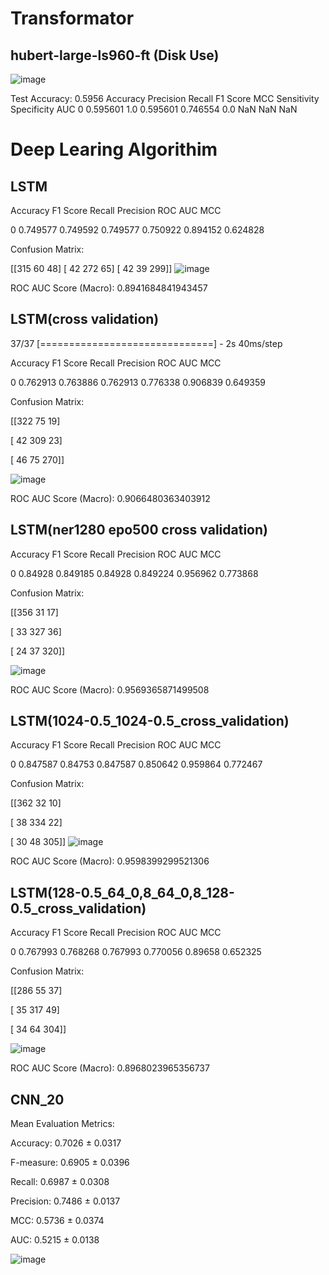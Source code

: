 # Transformator
## hubert-large-ls960-ft (Disk Use)
![image](https://github.com/ArtunKARA/MusicEmotionRecognition/assets/76822513/2b9e7c5c-5152-4a01-9679-ce1555c501d4)

Test Accuracy: 0.5956
   Accuracy  Precision    Recall  F1 Score  MCC  Sensitivity  Specificity  AUC
0  0.595601        1.0  0.595601  0.746554  0.0          NaN          NaN  NaN
# Deep Learing Algorithim
## LSTM
   Accuracy  F1 Score    Recall  Precision   ROC AUC       MCC 
   
0  0.749577  0.749592  0.749577   0.750922  0.894152  0.624828 

Confusion Matrix: 

[[315  60  48] 
 [ 42 272  65] 
 [ 42  39 299]] 
![image](https://github.com/ArtunKARA/MusicEmotionRecognition/assets/76822513/3bad2473-3cad-4bee-b14b-db98919790d3)

ROC AUC Score (Macro): 0.8941684841943457
## LSTM(cross validation)
37/37 [==============================] - 2s 40ms/step

   Accuracy  F1 Score    Recall  Precision   ROC AUC       MCC
   
0  0.762913  0.763886  0.762913   0.776338  0.906839  0.649359

Confusion Matrix:

[[322  75  19]

 [ 42 309  23]
 
 [ 46  75 270]]
 
![image](https://github.com/ArtunKARA/MusicEmotionRecognition/assets/76822513/14d266b9-4117-49cf-aaa7-6ea846716f55)

ROC AUC Score (Macro): 0.9066480363403912
## LSTM(ner1280 epo500 cross validation)
   Accuracy  F1 Score   Recall  Precision   ROC AUC       MCC
   
0   0.84928  0.849185  0.84928   0.849224  0.956962  0.773868

Confusion Matrix:

[[356  31  17]

 [ 33 327  36]
 
 [ 24  37 320]]
 
![image](https://github.com/ArtunKARA/MusicEmotionRecognition/assets/76822513/a2c7c119-09d7-4169-87b5-a7c12e017196)

ROC AUC Score (Macro): 0.9569365871499508

## LSTM(1024-0.5_1024-0.5_cross_validation)

   Accuracy  F1 Score    Recall  Precision   ROC AUC       MCC
   
0  0.847587   0.84753  0.847587   0.850642  0.959864  0.772467 

Confusion Matrix: 

[[362  32  10] 

 [ 38 334  22] 
 
 [ 30  48 305]] 
 ![image](https://github.com/ArtunKARA/MusicEmotionRecognition/assets/76822513/d6323b2b-cf43-4eff-b942-c448320187f6)

ROC AUC Score (Macro): 0.9598399299521306

## LSTM(128-0.5_64_0,8_64_0,8_128-0.5_cross_validation)
   Accuracy  F1 Score    Recall  Precision  ROC AUC       MCC 
   
0  0.767993  0.768268  0.767993   0.770056  0.89658  0.652325 

Confusion Matrix: 

[[286  55  37] 

 [ 35 317  49] 
 
 [ 34  64 304]] 
 
![image](https://github.com/ArtunKARA/MusicEmotionRecognition/assets/76822513/cd83be2b-2fa5-4c16-bcb5-43301df4534c)

ROC AUC Score (Macro): 0.8968023965356737


## CNN_20
Mean Evaluation Metrics: 

Accuracy: 0.7026 ± 0.0317 

F-measure: 0.6905 ± 0.0396 

Recall: 0.6987 ± 0.0308 

Precision: 0.7486 ± 0.0137 

MCC: 0.5736 ± 0.0374 

AUC: 0.5215 ± 0.0138 

![image](https://github.com/ArtunKARA/MusicEmotionRecognition/assets/76822513/e754d04d-a427-479f-9693-b7332b2e83d4)

